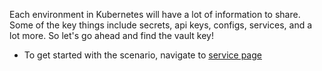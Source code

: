 Each environment in Kubernetes will have a lot of information to share. Some of the key things include secrets, api keys, configs, services, and a lot more. So let's go ahead and find the vault key!

* To get started with the scenario, navigate to [service page]({{TRAFFIC_HOST1_1233}})
